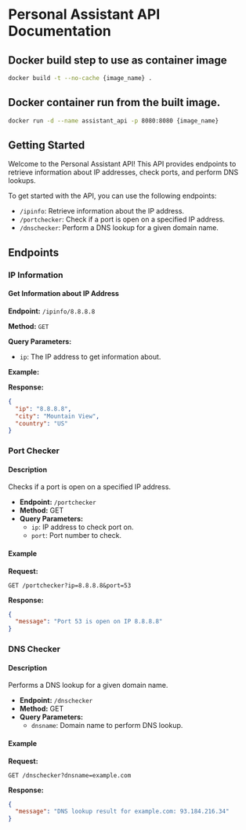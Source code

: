 # Personal Assistant API Documentation

## Docker build step to use as container image

```sh
docker build -t --no-cache {image_name} .
```

## Docker container run from the built image.

```sh
docker run -d --name assistant_api -p 8080:8080 {image_name}
```

## Getting Started

Welcome to the Personal Assistant API! This API provides endpoints to retrieve information about IP addresses, check ports, and perform DNS lookups.

To get started with the API, you can use the following endpoints:

- `/ipinfo`: Retrieve information about the IP address.
- `/portchecker`: Check if a port is open on a specified IP address.
- `/dnschecker`: Perform a DNS lookup for a given domain name.

## Endpoints

### IP Information

#### Get Information about IP Address

**Endpoint:** `/ipinfo/8.8.8.8`

**Method:** `GET`

**Query Parameters:**
- `ip`: The IP address to get information about.

**Example:**

**Response:**
```json
{
  "ip": "8.8.8.8",
  "city": "Mountain View",
  "country": "US"
}
```

### Port Checker

#### Description
Checks if a port is open on a specified IP address.

- **Endpoint:** `/portchecker`
- **Method:** GET
- **Query Parameters:**
  - `ip`: IP address to check port on.
  - `port`: Port number to check.

#### Example

**Request:**
```http
GET /portchecker?ip=8.8.8.8&port=53
```

**Response:**
```json
{
  "message": "Port 53 is open on IP 8.8.8.8"
}
```

### DNS Checker

#### Description
Performs a DNS lookup for a given domain name.

- **Endpoint:** `/dnschecker`
- **Method:** GET
- **Query Parameters:**
  - `dnsname`: Domain name to perform DNS lookup.

#### Example

**Request:**
```http
GET /dnschecker?dnsname=example.com
```

**Response:**
```json
{
  "message": "DNS lookup result for example.com: 93.184.216.34"
}
```
